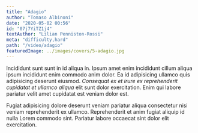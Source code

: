 ```yaml
---
title: "Adagio"
author: "Tomaso Albinoni"
date: "2020-05-02 00:56"
id: "07j7YiTZ1j4"
textAuthor: "Lilian Penniston-Rossi"
meta: "difficulty,hard"
path: "/video/adagio"
featuredImage: ../images/covers/5-adagio.jpg
---
```


Incididunt sunt sunt in id aliqua in. Ipsum amet enim incididunt cillum aliqua ipsum incididunt enim commodo anim dolor. Ea id adipisicing ullamco quis adipisicing deserunt eiusmod. _Consequat ex et irure ex reprehenderit cupidatat et ullamco aliqua_ elit sunt dolor exercitation. Enim qui labore pariatur velit amet cupidatat est veniam dolor est.

Fugiat adipisicing dolore deserunt veniam pariatur aliqua consectetur nisi veniam reprehenderit ex ullamco. Reprehenderit et anim fugiat aliquip id nulla Lorem commodo sint. Pariatur labore occaecat sint dolor elit exercitation.
